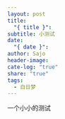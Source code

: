 ```yaml
---
layout: post
title:
  "{ title }": 
subtitle: 小测试
date:
  "{ date }": 
author: Sajo
header-image: 
cate-log: "true"
share: "true"
tags:
  - 白日梦
---
```

一个小小的测试